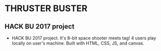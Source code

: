 # THRUSTER BUSTER
## HACK BU 2017 project

* HACK BU 2017 project. It's 8-bit space shooter meets tag! 4 users play locally on user's machine. Built with HTML, CSS, JS, and canvas.
